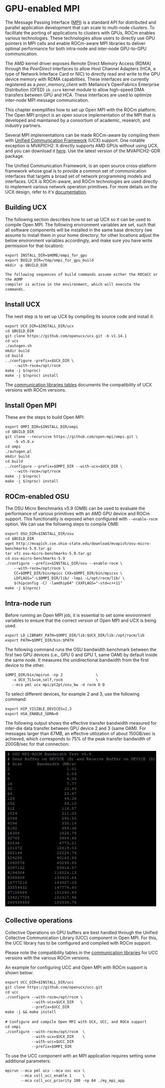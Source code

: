 # GPU-enabled MPI

The Message Passing Interface ([MPI](https://www.mpi-forum.org)) is a standard
API for distributed and parallel application development that can scale to
multi-node clusters. To facilitate the porting of applications to clusters with
GPUs, ROCm enables various technologies. These technologies allow users to
directly use GPU pointers in MPI calls and enable ROCm-aware MPI libraries to
deliver optimal performance for both intra-node and inter-node GPU-to-GPU
communication.

The AMD kernel driver exposes Remote Direct Memory Access (RDMA) through the
*PeerDirect* interfaces to allow Host Channel Adapters (HCA, a type of
Network Interface Card or NIC) to directly read and write to the GPU device
memory with RDMA capabilities. These interfaces are currently registered as a
*peer_memory_client* with Mellanox’s OpenFabrics Enterprise Distribution (OFED)
`ib_core` kernel module to allow high-speed DMA transfers between GPU and HCA.
These interfaces are used to optimize inter-node MPI message communication.

This chapter exemplifies how to set up Open MPI with the ROCm platform. The Open
MPI project is an open source implementation of the MPI that is developed and maintained by a consortium of academic, research,
and industry partners.

Several MPI implementations can be made ROCm-aware by compiling them with
[Unified Communication Framework](https://www.openucx.org/) (UCX) support. One
notable exception is MVAPICH2: It directly supports AMD GPUs without using UCX,
and you can download it [here](http://mvapich.cse.ohio-state.edu/downloads/).
Use the latest version of the MVAPICH2-GDR package.

The Unified Communication Framework, is an open source cross-platform framework
whose goal is to provide a common set of communication interfaces that targets a
broad set of network programming models and interfaces. UCX is ROCm-aware, and
ROCm technologies are used directly to implement various network operation
primitives. For more details on the UCX design, refer to it's
[documentation](https://www.openucx.org/documentation).

## Building UCX

The following section describes how to set up UCX so it can be used to compile
Open MPI. The following environment variables are set, such that all software
components will be installed in the same base directory (we assume to install
them in your home directory; for other locations adjust the below environment
variables accordingly, and make sure you have write permission for that
location):

```shell
export INSTALL_DIR=$HOME/ompi_for_gpu
export BUILD_DIR=/tmp/ompi_for_gpu_build
mkdir -p $BUILD_DIR
```

```{note}
The following sequences of build commands assume either the ROCmCC or the AOMP
compiler is active in the environment, which will execute the commands.
```

## Install UCX

The next step is to set up UCX by compiling its source code and install it:

```shell
export UCX_DIR=$INSTALL_DIR/ucx
cd $BUILD_DIR
git clone https://github.com/openucx/ucx.git -b v1.14.1
cd ucx
./autogen.sh
mkdir build
cd build
../configure -prefix=$UCX_DIR \
    --with-rocm=/opt/rocm
make -j $(nproc)
make -j $(nproc) install
```

The [communication libraries tables](../reference/library-index.md)
documents the compatibility of UCX versions with ROCm versions.

## Install Open MPI

These are the steps to build Open MPI:

```shell
export OMPI_DIR=$INSTALL_DIR/ompi
cd $BUILD_DIR
git clone --recursive https://github.com/open-mpi/ompi.git \
    -b v5.0.x
cd ompi
./autogen.pl
mkdir build
cd build
../configure --prefix=$OMPI_DIR --with-ucx=$UCX_DIR \
    --with-rocm=/opt/rocm
make -j $(nproc)
make -j $(nproc) install
```

## ROCm-enabled OSU

The OSU Micro Benchmarks v5.9 (OMB) can be used to evaluate the performance of
various primitives with an AMD GPU device and ROCm support. This functionality
is exposed when configured with `--enable-rocm` option. We can use the following
steps to compile OMB:

```shell
export OSU_DIR=$INSTALL_DIR/osu
cd $BUILD_DIR
wget http://mvapich.cse.ohio-state.edu/download/mvapich/osu-micro-benchmarks-5.9.tar.gz
tar xfz osu-micro-benchmarks-5.9.tar.gz
cd osu-micro-benchmarks-5.9
./configure --prefix=$INSTALL_DIR/osu --enable-rocm \
    --with-rocm=/opt/rocm \
    CC=$OMPI_DIR/bin/mpicc CXX=$OMPI_DIR/bin/mpicxx \
    LDFLAGS="-L$OMPI_DIR/lib/ -lmpi -L/opt/rocm/lib/ \
    $(hipconfig -C) -lamdhip64" CXXFLAGS="-std=c++11"
make -j $(nproc)
```

## Intra-node run

Before running an Open MPI job, it is essential to set some environment variables to
ensure that the correct version of Open MPI and UCX is being used.

```shell
export LD_LIBRARY_PATH=$OMPI_DIR/lib:$UCX_DIR/lib:/opt/rocm/lib
export PATH=$OMPI_DIR/bin:$PATH
```

The following command runs the OSU bandwidth benchmark between the first two GPU
devices (i.e., GPU 0 and GPU 1, same OAM) by default inside the same node. It
measures the unidirectional bandwidth from the first device to the other.

```shell
$OMPI_DIR/bin/mpirun -np 2               \
   -x UCX_TLS=sm,self,rocm               \
   --mca pml ucx mpi/pt2pt/osu_bw -d rocm D D
```

To select different devices, for example 2 and 3, use the following command:

```shell
export HIP_VISIBLE_DEVICES=2,3
export HSA_ENABLE_SDMA=0
```

The following output shows the effective transfer bandwidth measured for
inter-die data transfer between GPU device 2 and 3 (same OAM). For messages
larger than 67MB, an effective utilization of about 150GB/sec is achieved, which
corresponds to 75% of the peak transfer bandwidth of 200GB/sec for that
connection:

![OSU execution showing transfer bandwidth increasing alongside payload increase](../data/how-to/gpu-enabled-mpi-1.png "Inter-GPU bandwidth with various payload sizes")

## Collective operations

Collective Operations on GPU buffers are best handled through the
Unified Collective Communication Library (UCC) component in Open MPI.
For this, the UCC library has to be configured and compiled with ROCm
support.

Please note the compatibility tables in the [communication libraries](../reference/library-index.md)
for UCC versions with the various ROCm versions.

An example for configuring UCC and Open MPI with ROCm support
is shown below:

```shell
export UCC_DIR=$INSTALL_DIR/ucc
git clone https://github.com/openucx/ucc.git
cd ucc
./configure --with-rocm=/opt/rocm \
            --with-ucx=$UCX_DIR   \
            --prefix=$UCC_DIR
make -j && make install

# Configure and compile Open MPI with UCX, UCC, and ROCm support
cd ompi
./configure --with-rocm=/opt/rocm  \
            --with-ucx=$UCX_DIR    \
            --with-ucc=$UCC_DIR
            --prefix=$OMPI_DIR
```

To use the UCC component with an MPI application requires setting some
additional parameters:

```shell
mpirun --mca pml ucx --mca osc ucx \
       --mca coll_ucc_enable 1     \
       --mca coll_ucc_priority 100 -np 64 ./my_mpi_app
```
